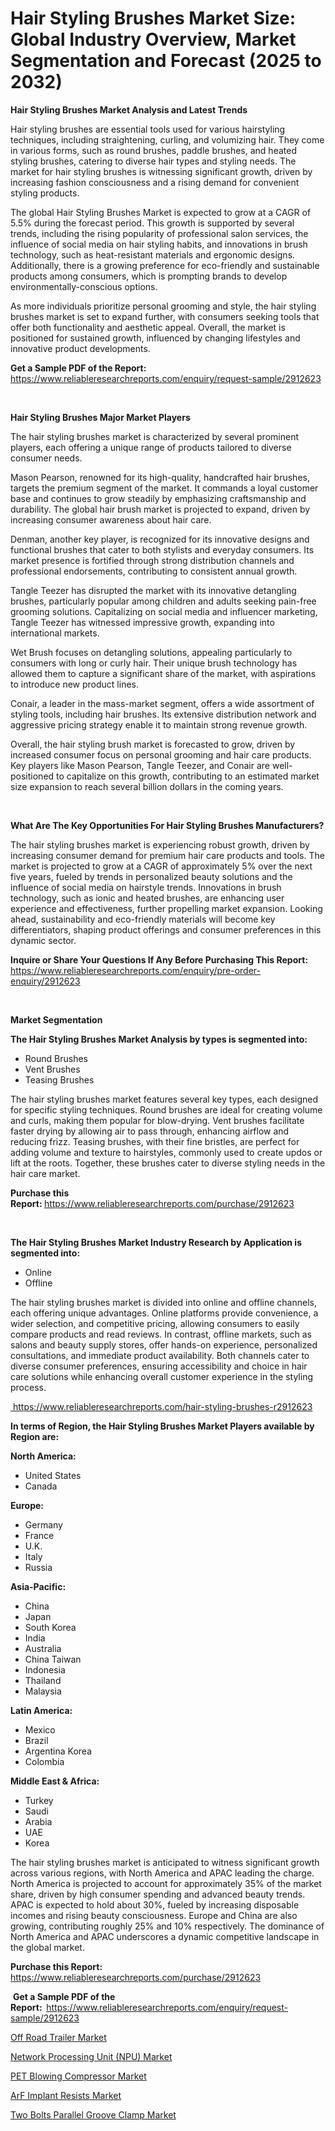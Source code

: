 <p><h1>Hair Styling Brushes Market Size: Global Industry Overview, Market Segmentation and Forecast (2025 to 2032)</h1></p><p><strong>Hair Styling Brushes Market Analysis and Latest Trends</strong></p>
<p><p>Hair styling brushes are essential tools used for various hairstyling techniques, including straightening, curling, and volumizing hair. They come in various forms, such as round brushes, paddle brushes, and heated styling brushes, catering to diverse hair types and styling needs. The market for hair styling brushes is witnessing significant growth, driven by increasing fashion consciousness and a rising demand for convenient styling products.</p><p>The global Hair Styling Brushes Market is expected to grow at a CAGR of 5.5% during the forecast period. This growth is supported by several trends, including the rising popularity of professional salon services, the influence of social media on hair styling habits, and innovations in brush technology, such as heat-resistant materials and ergonomic designs. Additionally, there is a growing preference for eco-friendly and sustainable products among consumers, which is prompting brands to develop environmentally-conscious options.</p><p>As more individuals prioritize personal grooming and style, the hair styling brushes market is set to expand further, with consumers seeking tools that offer both functionality and aesthetic appeal. Overall, the market is positioned for sustained growth, influenced by changing lifestyles and innovative product developments.</p></p>
<p><strong>Get a Sample PDF of the Report:&nbsp;</strong> <a href="https://www.reliableresearchreports.com/enquiry/request-sample/2912623?utm_campaign=11&utm_medium=2&utm_source=Github&utm_content=ia&utm_term=12032025&utm_id=hair-styling-brushes">https://www.reliableresearchreports.com/enquiry/request-sample/2912623</a></p>
<p>&nbsp;</p>
<p><strong>Hair Styling Brushes Major Market Players</strong></p>
<p><p>The hair styling brushes market is characterized by several prominent players, each offering a unique range of products tailored to diverse consumer needs. </p><p>Mason Pearson, renowned for its high-quality, handcrafted hair brushes, targets the premium segment of the market. It commands a loyal customer base and continues to grow steadily by emphasizing craftsmanship and durability. The global hair brush market is projected to expand, driven by increasing consumer awareness about hair care.</p><p>Denman, another key player, is recognized for its innovative designs and functional brushes that cater to both stylists and everyday consumers. Its market presence is fortified through strong distribution channels and professional endorsements, contributing to consistent annual growth.</p><p>Tangle Teezer has disrupted the market with its innovative detangling brushes, particularly popular among children and adults seeking pain-free grooming solutions. Capitalizing on social media and influencer marketing, Tangle Teezer has witnessed impressive growth, expanding into international markets.</p><p>Wet Brush focuses on detangling solutions, appealing particularly to consumers with long or curly hair. Their unique brush technology has allowed them to capture a significant share of the market, with aspirations to introduce new product lines.</p><p>Conair, a leader in the mass-market segment, offers a wide assortment of styling tools, including hair brushes. Its extensive distribution network and aggressive pricing strategy enable it to maintain strong revenue growth.</p><p>Overall, the hair styling brush market is forecasted to grow, driven by increased consumer focus on personal grooming and hair care products. Key players like Mason Pearson, Tangle Teezer, and Conair are well-positioned to capitalize on this growth, contributing to an estimated market size expansion to reach several billion dollars in the coming years.</p></p>
<p>&nbsp;</p>
<p><strong>What Are The Key Opportunities For Hair Styling Brushes Manufacturers?</strong></p>
<p><p>The hair styling brushes market is experiencing robust growth, driven by increasing consumer demand for premium hair care products and tools. The market is projected to grow at a CAGR of approximately 5% over the next five years, fueled by trends in personalized beauty solutions and the influence of social media on hairstyle trends. Innovations in brush technology, such as ionic and heated brushes, are enhancing user experience and effectiveness, further propelling market expansion. Looking ahead, sustainability and eco-friendly materials will become key differentiators, shaping product offerings and consumer preferences in this dynamic sector.</p></p>
<p><strong>Inquire or Share Your Questions If Any Before Purchasing This Report:</strong> <a href="https://www.reliableresearchreports.com/enquiry/pre-order-enquiry/2912623?utm_campaign=11&utm_medium=2&utm_source=Github&utm_content=ia&utm_term=12032025&utm_id=hair-styling-brushes">https://www.reliableresearchreports.com/enquiry/pre-order-enquiry/2912623</a></p>
<p>&nbsp;</p>
<p><strong>Market Segmentation</strong></p>
<p><strong>The Hair Styling Brushes Market Analysis by types is segmented into:</strong></p>
<p><ul><li>Round Brushes</li><li>Vent Brushes</li><li>Teasing Brushes</li></ul></p>
<p><p>The hair styling brushes market features several key types, each designed for specific styling techniques. Round brushes are ideal for creating volume and curls, making them popular for blow-drying. Vent brushes facilitate faster drying by allowing air to pass through, enhancing airflow and reducing frizz. Teasing brushes, with their fine bristles, are perfect for adding volume and texture to hairstyles, commonly used to create updos or lift at the roots. Together, these brushes cater to diverse styling needs in the hair care market.</p></p>
<p><strong>Purchase this Report:&nbsp;</strong><a href="https://www.reliableresearchreports.com/purchase/2912623?utm_campaign=11&utm_medium=2&utm_source=Github&utm_content=ia&utm_term=12032025&utm_id=hair-styling-brushes">https://www.reliableresearchreports.com/purchase/2912623</a></p>
<p>&nbsp;</p>
<p><strong>The Hair Styling Brushes Market Industry Research by Application is segmented into:</strong></p>
<p><ul><li>Online</li><li>Offline</li></ul></p>
<p><p>The hair styling brushes market is divided into online and offline channels, each offering unique advantages. Online platforms provide convenience, a wider selection, and competitive pricing, allowing consumers to easily compare products and read reviews. In contrast, offline markets, such as salons and beauty supply stores, offer hands-on experience, personalized consultations, and immediate product availability. Both channels cater to diverse consumer preferences, ensuring accessibility and choice in hair care solutions while enhancing overall customer experience in the styling process.</p></p>
<p><a href="https://www.reliableresearchreports.com/hair-styling-brushes-r2912623?utm_campaign=11&utm_medium=2&utm_source=Github&utm_content=ia&utm_term=12032025&utm_id=hair-styling-brushes">&nbsp;https://www.reliableresearchreports.com/hair-styling-brushes-r2912623</a></p>
<p><strong>In terms of Region, the Hair Styling Brushes Market Players available by Region are:</strong></p>
<p>
    <p> <strong> North America: </strong>
        <ul>
            <li>United States</li>
            <li>Canada</li>
        </ul>
        </p> 
    <p> <strong> Europe: </strong>
        <ul>
            <li>Germany</li>
            <li>France</li>
            <li>U.K.</li>
            <li>Italy</li>
            <li>Russia</li>
        </ul>
        </p> 
    <p> <strong> Asia-Pacific: </strong>
        <ul>
            <li>China</li>
            <li>Japan</li>
            <li>South Korea</li>
            <li>India</li>
            <li>Australia</li>
            <li>China Taiwan</li>
            <li>Indonesia</li>
            <li>Thailand</li>
            <li>Malaysia</li>
        </ul>
        </p> 
    <p> <strong> Latin America: </strong>
        <ul>
            <li>Mexico</li>
            <li>Brazil</li>
            <li>Argentina Korea</li>
            <li>Colombia</li>
        </ul>
        </p> 
    <p> <strong> Middle East & Africa: </strong>
        <ul>
            <li>Turkey</li>
            <li>Saudi</li>
            <li>Arabia</li>
            <li>UAE</li>
            <li>Korea</li>
        </ul>
    </p>
    </p>
<p><p>The hair styling brushes market is anticipated to witness significant growth across various regions, with North America and APAC leading the charge. North America is projected to account for approximately 35% of the market share, driven by high consumer spending and advanced beauty trends. APAC is expected to hold about 30%, fueled by increasing disposable incomes and rising beauty consciousness. Europe and China are also growing, contributing roughly 25% and 10% respectively. The dominance of North America and APAC underscores a dynamic competitive landscape in the global market.</p></p>
<p><strong>Purchase this Report: </strong><a href="https://www.reliableresearchreports.com/purchase/2912623?utm_campaign=11&utm_medium=2&utm_source=Github&utm_content=ia&utm_term=12032025&utm_id=hair-styling-brushes">https://www.reliableresearchreports.com/purchase/2912623</a></p>
<p>&nbsp;<strong>Get a Sample PDF of the Report:&nbsp;&nbsp;</strong><a href="https://www.reliableresearchreports.com/enquiry/request-sample/2912623?utm_campaign=11&utm_medium=2&utm_source=Github&utm_content=ia&utm_term=12032025&utm_id=hair-styling-brushes">https://www.reliableresearchreports.com/enquiry/request-sample/2912623</a></p>
<p><strong></strong></p>
<p><p><a href="https://github.com/shirlantosx7/Market-Research-Report-List-1/blob/main/off-road-trailer-market.md?utm_campaign=11&utm_medium=2&utm_source=Github&utm_content=ia&utm_term=12032025&utm_id=hair-styling-brushes">Off Road Trailer Market</a></p><p><a href="https://www.linkedin.com/pulse/future-network-processing-unit-npu-market-revenue-worth-cagr-ton4e?utm_campaign=11&utm_medium=2&utm_source=Github&utm_content=ia&utm_term=12032025&utm_id=hair-styling-brushes">Network Processing Unit (NPU) Market</a></p><p><a href="https://github.com/lanuskarnajc/Market-Research-Report-List-1/blob/main/pet-blowing-compressor-market.md?utm_campaign=11&utm_medium=2&utm_source=Github&utm_content=ia&utm_term=12032025&utm_id=hair-styling-brushes">PET Blowing Compressor Market</a></p><p><a href="https://www.linkedin.com/pulse/future-arf-implant-resists-market-structural-insights-cagr-3gkge?utm_campaign=11&utm_medium=2&utm_source=Github&utm_content=ia&utm_term=12032025&utm_id=hair-styling-brushes">ArF Implant Resists Market</a></p><p><a href="https://www.linkedin.com/pulse/comprehensive-assessment-globaltwo-bolts-parallel-groove-clamp-g3egc?utm_campaign=11&utm_medium=2&utm_source=Github&utm_content=ia&utm_term=12032025&utm_id=hair-styling-brushes">Two Bolts Parallel Groove Clamp Market</a></p></p>